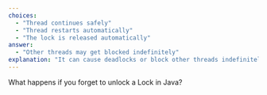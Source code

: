 ```yaml
---
choices:
  - "Thread continues safely"
  - "Thread restarts automatically"
  - "The lock is released automatically"
answer:
  - "Other threads may get blocked indefinitely"
explanation: "It can cause deadlocks or block other threads indefinitely."
---
```


What happens if you forget to unlock a Lock in Java?
